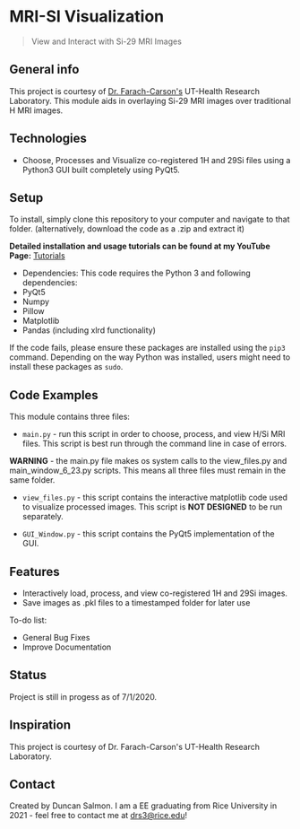 # MRI-SI Visualization
> View and Interact with Si-29 MRI Images

## General info
This project is courtesy of [Dr. Farach-Carson's](https://www.researchgate.net/profile/Mary_Farach-Carson) UT-Health Research Laboratory. This module aids
in overlaying Si-29 MRI images over traditional H MRI images.


## Technologies
* Choose, Processes and Visualize co-registered 1H and 29Si files using a Python3 GUI built completely using PyQt5.

## Setup
To install, simply clone this repository to your computer and navigate to that folder.
(alternatively, download the code as a .zip and extract it)

**Detailed installation and usage tutorials can be found at my YouTube Page:**
[Tutorials](https://www.youtube.com/watch?v=qvJPAI6tzg8)

* Dependencies:
This code requires the Python 3 and following dependencies:
* PyQt5
* Numpy
* Pillow
* Matplotlib
* Pandas (including xlrd functionality)

If the code fails, please ensure these packages are installed using the `pip3` command.
Depending on the way Python was installed, users might need to install these packages
as `sudo`.

## Code Examples
This module contains three files:

* `main.py` - run this script in order to choose, process, and view H/Si MRI files. This script is best run through the command line in case of errors.

**WARNING** - the main.py file makes os system calls to the view_files.py and main_window_6_23.py scripts. This means all three files must remain in the same folder.

* `view_files.py` - this script contains the interactive matplotlib code used to visualize processed images. This script is **NOT DESIGNED** to be run separately.

* `GUI_Window.py` - this script contains the PyQt5 implementation of the GUI.


## Features
* Interactively load, process, and view co-registered 1H and 29Si images.
* Save images as .pkl files to a timestamped folder for later use

To-do list:
* General Bug Fixes
* Improve Documentation

## Status
Project is still in progess as of 7/1/2020.

## Inspiration
This project is courtesy of Dr. Farach-Carson's UT-Health Research Laboratory.
## Contact
Created by Duncan Salmon. I am a EE graduating from Rice University in 2021 - feel free to contact me at drs3@rice.edu!
